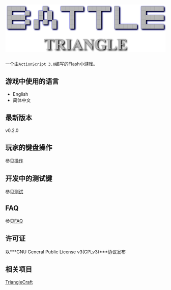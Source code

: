 # [![Title]](https://github.com/ARCJ137442/BattleTriangle-Gamma)

[Title]:Title_Img.png "标题"

一个由`ActionScript 3.0`编写的Flash小游戏。

## 游戏中使用的语言

* English
* 简体中文

## 最新版本

v0.2.0

## 玩家的键盘操作

参见[操作](CONTROL.zh.md)

## 开发中的测试键

参见[测试](DEBUG.zh.md)

## FAQ

参见[FAQ](FAQ.zh.md)

## 许可证

以***GNU General Public License v3(GPLv3)***协议发布

## 相关项目

[TriangleCraft](https://github.com/ARCJ137442/TriangleCraft)